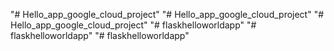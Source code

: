 "# Hello_app_google_cloud_project" 
"# Hello_app_google_cloud_project" 
"# Hello_app_google_cloud_project" 
"# flaskhelloworldapp" 
"# flaskhelloworldapp" 
"# flaskhelloworldapp" 
